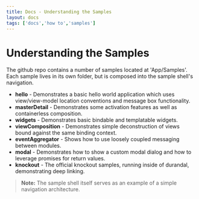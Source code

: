 ```yaml
---
title: Docs - Understanding the Samples
layout: docs
tags: ['docs','how to','samples']
---
```

# Understanding the Samples
#### 

The github repo contains a number of samples located at 'App/Samples'. Each sample lives in its own folder, but is composed into the sample shell's navigation.

* **hello** - Demonstrates a basic hello world application which uses view/view-model location conventions and message box functionality.
* **masterDetail** - Demonstrates some activation features as well as containerless composition.
* **widgets** - Demonstrates basic bindable and templatable widgets.
* **viewComposition** - Demonstrates simple deconstruction of views bound against the same binding context.
* **eventAggregator** - Shows how to use loosely coupled messaging between modules.
* **modal** - Demonstrates how to show a custom modal dialog and how to leverage promises for return values.
* **knockout** - The official knockout samples, running inside of durandal, demonstrating deep linking.

> **Note:** The sample shell itself serves as an example of a simple navigation architecture.